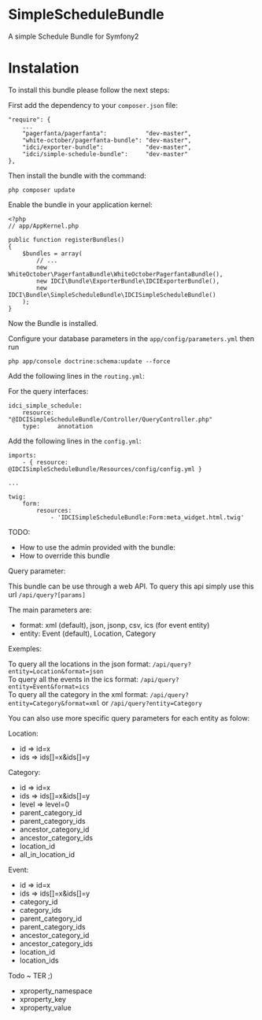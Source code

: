 SimpleScheduleBundle
====================

A simple Schedule Bundle for Symfony2


Instalation
===========

To install this bundle please follow the next steps:

First add the dependency to your `composer.json` file:

    "require": {
        ...
        "pagerfanta/pagerfanta":           "dev-master",
        "white-october/pagerfanta-bundle": "dev-master",
        "idci/exporter-bundle":            "dev-master",
        "idci/simple-schedule-bundle":     "dev-master"
    },

Then install the bundle with the command:

    php composer update

Enable the bundle in your application kernel:

    <?php
    // app/AppKernel.php

    public function registerBundles()
    {
        $bundles = array(
            // ...
            new WhiteOctober\PagerfantaBundle\WhiteOctoberPagerfantaBundle(),
            new IDCI\Bundle\ExporterBundle\IDCIExporterBundle(),
            new IDCI\Bundle\SimpleScheduleBundle\IDCISimpleScheduleBundle()
        );
    }

Now the Bundle is installed.

Configure your database parameters in the `app/config/parameters.yml` then run

    php app/console doctrine:schema:update --force

Add the following lines in the `routing.yml`:

For the query interfaces:

    idci_simple_schedule:
        resource: "@IDCISimpleScheduleBundle/Controller/QueryController.php"
        type:     annotation

Add the following lines in the `config.yml`:

    imports:
        - { resource: @IDCISimpleScheduleBundle/Resources/config/config.yml }

    ...

    twig:
        form:
            resources:
                - 'IDCISimpleScheduleBundle:Form:meta_widget.html.twig'

TODO:

 * How to use the admin provided with the bundle:
 * How to override this bundle

Query parameter:

This bundle can be use through a web API.
To query this api simply use this url `/api/query?[params]`

The main parameters are:

 * format: xml (default), json, jsonp, csv, ics (for event entity)
 * entity: Event (default), Location, Category

Exemples:

To query all the locations in the json format: `/api/query?entity=Location&format=json`  
To query all the events in the ics format: `/api/query?entity=Event&format=ics`  
To query all the category in the xml format: `/api/query?entity=Category&format=xml` or `/api/query?entity=Category`  

You can also use more specific query parameters for each entity as folow:

Location:

 * id => id=x
 * ids => ids[]=x&ids[]=y

Category:

 * id => id=x
 * ids => ids[]=x&ids[]=y
 * level => level=0
 * parent_category_id
 * parent_category_ids
 * ancestor_category_id
 * ancestor_category_ids
 * location_id
 * all_in_location_id

Event:

 * id => id=x
 * ids => ids[]=x&ids[]=y
 * category_id
 * category_ids
 * parent_category_id
 * parent_category_ids
 * ancestor_category_id
 * ancestor_category_ids
 * location_id
 * location_ids

Todo ~ TER ;)

 * xproperty_namespace
 * xproperty_key
 * xproperty_value
